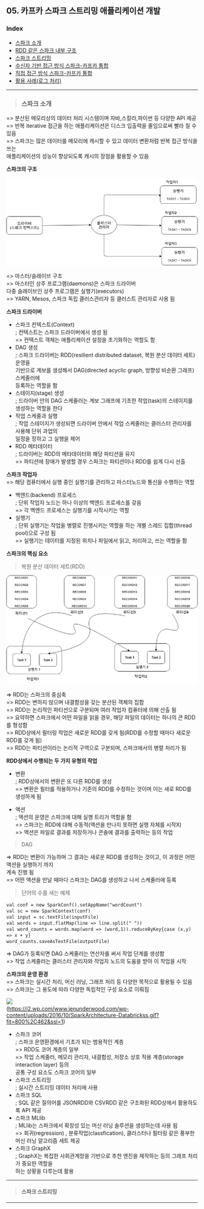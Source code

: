 ## 05. 카프카 스파크 스트리밍 애플리케이션 개발  

### Index  

- <a href="#스파크_소개">스파크 소개</a>
- <a href="#스파크_핵심요소">RDD 같은 스파크 내부 구조</a>
- <a href="#스파크_스트리밍">스파크 스트리밍</a>
- <a href="">수신자 기반 접근 방식 스파크-카프카 통합</a>
- <a href="">직접 접근 방식 스파크-카프카 통합</a>
- <a href="">활용 사례(로그 처리)</a>  

---   

<div id="스파크_소개"></div>

> ### 스파크 소개  

=> 분산된 메모리상의 데이터 처리 시스템이며 자바,스칼라,파이썬 등 다양한 API 제공  
=> 반복 iterative 접근을 하는 애플리케이션은 디스크 입출력을 줄임으로써 빨라 질 수 있음  
=> 스파크는 많은 데이터를 메모리에 캐시할 수 있고 데이터 변환처럼 반복 접근 방식을 쓰는  
애플리케이션의 성능이 향상되도록 캐시의 장점을 활용할 수 있음  

**스파크의 구조**  

![스파크의 구조](./pics/05_01_spark-structure.png)  

=> 마스터/슬래이브 구조  
=> 마스터인 상주 프로그램(daemons)은 스파크 드라이버  
다중 슬래이브인 상주 프로그램은 실행기(executors)  
=> YARN, Mesos, 스파크 독립 클러스관리자 등 클러스트 관리자로 사용 됨  

**스파크 드라이버**  

- 스파크 컨텍스트(Context)  
; 컨텍스트는 스파크 드라이버에서 생성 됨  
=> 컨텍스트 객체는 애플리케이션 설정을 초기화하는 역할도 함  
- DAG 생성  
; 스파크 드라이버는 RDD(resilient distributed dataset, 복원 분산 데이터 세트) 운영을  
기반으로 계보를 생성해서 DAG(directed acyclic graph, 방향성 비순환 그래프) 스케줄러에  
등록하는 역할을 함  
- 스테이지(stage) 생성  
; 드라이버 안의 DAG 스케줄러는 계보 그래프에 기초한 작업(task)의 스테이지를 생성하는 역할을 한다  
- 작업 스케줄과 실행  
; 작업 스테이지가 생성되면 드라이버 안에서 작업 스케줄러는 클러스터 관리자를 사용해 단위 과업의  
일정을 정하고 그 실행을 제어  
- RDD 메타데이터  
; 드라이버는 RDD의 메타데이터와 해당 파티션을 유지  
=> 파티션에 장애가 발생할 경우 스파크는 파티션이나 RDD를 쉽게 다시 선출  

**스파크 작업자**  
=> 해당 컴퓨터에서 실행 중인 실행기를 관리하고 마스터노드와 통신을 수행하는 역할  

- 백엔드(backend) 프로세스  
; 단위 작업자 노드는 하나 이상의 백엔드 프로세스를 갖음  
=> 각 백엔드 프로세스는 실행기를 시작시키는 역할  
- 실행기  
; 단위 실행기는 작업을 병렬로 진행시키는 역할을 하는 개별 스레드 집합(thread pool)으로 구성 됨  
=> 실행기는 데이터를 지정된 위치나 파일에서 읽고, 처리하고, 쓰는 역할을 함  

<div id="스파크_핵심요소"></div>

**스파크의 핵심 요소**  

> 복원 분산 데이터 세트(RDD)  

![복원 분산 데이터 세트](./pics/05_02_rdd.png)

=> RDD는 스파크의 중심축  
=> RDD는 변하지 않으며 내결함성을 갖는 분산된 객체의 집합  
=> RDD는 논리적인 파티션으로 구분되며 여러 작업자 컴퓨터에 의해 산출 됨  
=> 요약하면 스파크에서 어떤 파일을 읽을 경우, 해당 파일의 데이터는 하나의 큰 RDD를 형성함  
=> RDD상에서 필터링 작업은 새로운 RDD를 갖게 됨(RDD를 수정할 때마다 새로운 RDD를 갖게 됨)  
=> RDD는 파티션이라는 논리적 구역으로 구분되며, 스파크에서의 병렬 처리가 됨  

**RDD상에서 수행되는 두 가지 유형의 작업**  

- 변환  
; RDD상에서의 변환은 또 다른 RDD를 생성  
=> 변환은 필터를 적용하거나 기존의 RDD를 수정하는 것이며 이는 새로 RDD를 생성하게 됨  

- 액션  
; 액션의 운영은 스파크에 대해 실행 트리거 역할을 함  
=> 스파크는 RDD에 대해 수동적(액션을 만나지 못하면 실행 자체를 시작X)  
=> 액션은 파일로 결과를 저장하거나 콘솔에 결과를 출력하는 등의 작업  

> DAG  

=> RDD는 변환이 가능하며 그 결과는 새로운 RDD를 생성하는 것이고, 이 과정은 어떤 액션을 실행하기 까지  
계속 진행 됨  
=> 어떤 액션을 만날 때마다 스파크는 DAG를 생성하고 나서 스케줄러에 등록  

> 단어의 수를 새는 예제  

```
val conf = new SparkConf().setAppName("wordCount")
val sc = new SparkContext(conf)
val input = sc.textFile(inputFile)
val words = input.flatMap(line => line.split(" "))
val word_counts = words.map(word => (word,1)).reduceByKey{case (x,y) => x + y}
word_counts.saveAsTextFile(outputFile)
```  

=> DAG가 등록되면 DAG 스케줄러는 연산자를 써서 작업 단계를 생성함  
=> 작업 스케줄러는 클러스터 관리자와 작업자 노드의 도움을 받아 이 작업을 시작  

**스파크의 운영 환경**  
=> 스파크는 실시간 처리, 머신 러닝, 그래프 처리 등 다양한 목적으로 활용될 수 있음  
=> 스파크는 그 용도에 따라 다양한 독립적인 구성 요소로 이뤄짐  

![](https://i2.wp.com/www.jenunderwood.com/wp-content/uploads/2016/10/SparkArchitecture-Databrickss.gif?fit=800%2C462&ssl=1)  
(https://i2.wp.com/www.jenunderwood.com/wp-content/uploads/2016/10/SparkArchitecture-Databrickss.gif?fit=800%2C462&ssl=1)  

- 스파크 코어  
; 스파크 운영환경에서 기초가 되는 범용적인 계층  
=> RDD도 코어 계층의 일부  
=> 작업 스케줄러, 메모리 관리자, 내결함성, 저장소 상호 작용 계층(storage interaction layer) 등의  
공통 구성 요소도 스파크 코어의 일부  
- 스파크 스트리밍  
; 실시간 스트리밍 데이터 처리에 사용
- 스파크 SQL  
; SQL 같은 질의어를 JSONRDD와 CSVRDD 같은 구조화된 RDD상에서 활용하도록 API 제공  
- 스파크 MLlib  
; MLlib는 스파크에서 확장성 있는 머신 러닝 솔루션을 생성하는데 사용 됨  
=> 회귀(regression) , 분류작업(classfication), 클러스터나 필터링 같은 풍부한 머신 러닝 알고리즘 세트 제공  
- 스파크 GraphX  
; GraphX는 복잡한 사회관계망을 기반으로 추천 엔진을 제작하는 등의 그래프 처리가 중요한 역할을  
하는 상황을 다루는데 활용  

---  

<div id="스파크_스트리밍"></div>

> #### 스파크 스트리밍














---  






















<br /><br /><br /><br /><br /><br /><br /><br />
